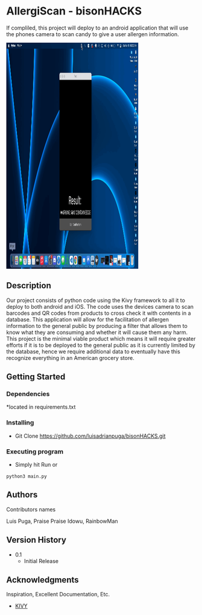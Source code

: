# AllergiScan - bisonHACKS

If compliled, this project will deploy to an android application that will use the phones camera to scan candy to give a user allergen information.

<img src="https://github.com/luisadrianpuga/bisonHACKS/blob/main/demo.gif" width="350" height="600"/>



## Description

Our project consists of python code using the Kivy framework to all it to deploy to both android and iOS. The code uses the devices camera to scan barcodes and QR codes from products to cross check it with contents in a database. This application will allow for the facilitation of allergen information to the general public by producing a filter that allows them to know what they are consuming and whether it will cause them any harm. This project is the minimal viable product which means it will require greater efforts if it is to be deployed to the general public as it is currently limited by the database, hence we require additional data to eventually have this recognize everything in an American grocery store. 

## Getting Started

### Dependencies

*located in requirements.txt

### Installing

* Git Clone https://github.com/luisadrianpuga/bisonHACKS.git


### Executing program

* Simply hit Run or
```
python3 main.py
```



## Authors

Contributors names 

Luis Puga,
Praise Praise Idowu,
RainbowMan

## Version History

* 0.1
    * Initial Release



## Acknowledgments

Inspiration, Excellent Documentation, Etc.
* [KIVY](https://kivy.org/#home)
